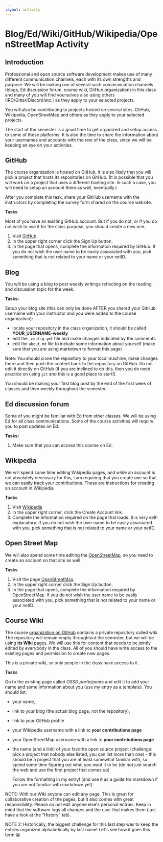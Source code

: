 ```yaml
---
layout: activity
---
```


# Blog/Ed/Wiki/GitHub/Wikipedia/OpenStreetMap Activity

## Introduction

 Professional and open source software development makes use of many different communication channels, each with its own strengths and purpose.
 We will be making use of several such communication channels (blogs, Ed discussion forum, course wiki, GitHub organization) in this class and many of you will find yourselves also using others (IRC/Gitter/Discord/etc.) as they apply to your selected projects.

 You will also be contributing to projects hosted on several sites: GtiHub, Wikipedia, OpenStreetMap  and others as they apply to your selected projects.

 The start of the semester is a good time to get organized and setup access to some of these platforms. It is also the time to share the information 
 about your usernames and accounts with the rest of the class, since we will be keeping an eye on your activities. 


## GitHub

 The course organization is hosted on GitHub. It is also likely that you will pick a project
 that hosts its repositories on GitHub. (It is possible that you will work on a
 	project that uses a different hosting site. In such a case, you will need to setup
 	an account there as well, eventually.)
    
After you complete this task, share your GitHub username with the instructors by completing the survey form shared on the course website. 

 **Tasks**

Most of you have an existing GitHub account. But if you do not, or if you do not wish to use it for the class purpose, you should create a new one.

 1. Visit [GitHub](https://github.com/).
 2. In the upper right corner click the Sign Up button.
 3. In the page that opens, complete the information required by GitHub.
 If you do not wish the user name to be easily associated with you, pick something that is not related to your name or your netID.



## Blog

 You will be using a blog to post weekly writings reflecting on the reading and discussion topic for the week.

 **Tasks:**

Setup your blog site (this can only be done AFTER you shared your GitHub username with your instructor and you were added to the course organization):
- locate your repository in the class organization, it should be called __YOUR_USERNAME-weekly__
- edit the `_config.yml` file and make changes indicated by the comments
- edit the `about.md` file to include some information about yourself
 (make sure that you are using markdown to format this page)

Note: You should clone the repository to your local machine, make changes there and then push the content back to the repository on GitHub. Do not edit it directly on GitHub (if you are inclined to do this, then you do need practice on using `git` and this is a good place to start!).

You should be making your first blog post by the end of the first week of classes and then weekly throughout the semester.

<!--
## Slack

Slack is "A messaging app for teams". Slack helps teams working on projects to do all communications within a single app rather than spreading information across e-mail, im, texts, etc. Everything posted on Slack is indexed and searchable, making it easy to go back and find information and resources or reconstruct ideas and processes.

 **Tasks:**

 1.  Skim over the [What is Slack?](https://get.slack.help/hc/en-us/articles/115004071768-What-is-Slack-) page to familiarize yourself with the Slack Basics. You don't have to get everything... just get the idea.
 2.  Use this link [nyuossd.slack.com/signup](https://join.slack.com/t/cs-2sr2399/shared_invite/zt-12cw2ik8m-tWRCYB5OIOoObEVUi~Bueg) to sign up directly for our course Slack Workspace.
 3.  [Edit Your Profile](https://get.slack.help/hc/en-us/articles/204092246-Edit-your-profile) to include at least your first and last name. You can also upload a photo or avatar if you'd like.
 4.  Skim over the links in the [Work in Channels Topic](https://get.slack.help/hc/en-us/categories/200111606) page
 5.   Skim over the links in the [Send Messages Topic](https://get.slack.help/hc/en-us/categories/200111606#send-messages) do the following:
     -   Post a message to the #general channel.
     -   Edit the message you just posted.
     -   Star the #course channel and note where your starred channels appear.
     -   Star a message in the #general channel and note where your starred messages appear.
     -   Add a reaction to a message in the #general channel.
     -   Team up with a classmate or two:
         -   Mention another member in a message in the #general channel.
         -   Find the list of your mentions and reactions.
         -   Send a direct message to someone.
         -   Reply to a direct message from someone.

-->


## Ed discussion forum

Some of you might be familiar with Ed from other classes. We will be using Ed for all class communications. Some of the course activities will require 
you to post updates on Ed. 

 **Tasks:**

 1.  Make sure that you can access this course on Ed. 


## Wikipedia

We will spend some time editing Wikipedia pages, and while an account is not
absolutely necessary for this, I am requiring that you create one so that we can easily track your contributions.
These are instructions for creating an account in Wikipedia.

**Tasks**

1. Visit [Wikipedia](https://en.wikipedia.org/wiki/Main_Page)
2. In the upper right corner, click the Create Account link.
3. Complete the information required on the page that loads. It is very self-explanatory. If you do not wish the user name to be easily associated with you, pick something that is not related to your name or your netID.


## Open Street Map

We will also spend some time editing the [OpenStreetMap](https://www.openstreetmap.org), so you need to create an account on that site as well.

**Tasks**

1. Visit the page [OpenStreetMap](https://www.openstreetmap.org).
2. In the upper right corner click the Sign Up button.
3. In the page that opens, complete the information required by OpenStreetMap.
If you do not wish the user name to be easily associated with you, pick something that is not related to your name or your netID.


## Course Wiki

The course [organization on GitHub](https://github.com/ossd-s25) contains a private repository called wiki. 
The repository will remain empty throughtout the semester, but we will be using [__its Wiki__ pages](https://github.com/ossd-s25/wiki/wiki). 
We will use this for content that needs to be jointly edited by everybody in the class. All of you should have write access to the existing pages and permission to create new pages.

This is a private wiki, so only people in the class have access to it.

**Tasks**

Go to the existing page called _OSSD participants_ and edit it to add your name and some information about you (use my entry as a template). You should list:
- your name,
- link to your blog (the actual blog page, not the repository),
- link to your GitHub profile
- your Wikipedia username with a link to __your contributions page__
- your OpenStreetMap username  with a link to __your contributions page__ 
- the name (and a link) of your favorite open source project (challenge: pick
  a project that nobody else listed; you can list more than one) - this should be a project that you are at least somewhat familiar with, so spend some time figuring out what you want it to be (do not just search the web and use the first project that comes up) 

  Follow the formatting in my entry! (and use it as a guide for markdown if you are not familiar with markdown yet).

NOTE: With our Wiki anyone can edit any page. This is great for collaborative creation of the pages, but it also comes with great responsibility. Please do not edit anyone else's personal entries. Keep in mind that the software logs all changes and the user that makes them (just have a look at the "History" tab). 

NOTE 2: Historically, the biggest challenge for this last step was to keep the entries organized alphabetically by last name! Let's see how it goes this term &#128512;. 
